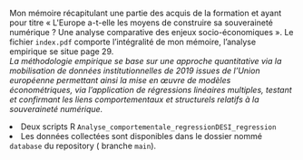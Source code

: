 Mon mémoire récapitulant une partie des acquis de la formation et ayant pour titre « L'Europe a-t-elle les moyens de construire sa souveraineté numérique ? Une analyse comparative des enjeux socio-économiques ».
Le fichier <code>index.pdf</code>  comporte l’intégralité de mon mémoire, l’analyse empirique se situe page 29.
<br>
<em>La méthodologie empirique se base sur une approche quantitative via la mobilisation de données institutionnelles de 2019 issues de l’Union européenne permettant ainsi la mise en œuvre de modèles économétriques, via l’application de régressions linéaires multiples, testant et confirmant les liens comportementaux et structurels relatifs à la souveraineté numérique. </em>

<li> Deux scripts R <code>Analyse_comportementale_regression</code><code>DESI_regression</code>  </li>
<li> Les données collectées sont disponibles dans le dossier nommé <code>database</code> du repository ( branche <code>main</code>). </li>
